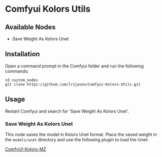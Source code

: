 # Comfyui Kolors Utils

## Available Nodes

- Save Weight As Kolors Unet

## Installation

Open a command prompt in the Comfyui folder and run the following commands:

```
cd custom_nodes
git clone https://github.com/lrzjason/Comfyui-Kolors-Utils.git
```

## Usage

Restart Comfyui and search for 'Save Weight As Kolors Unet'.

### Save Weight As Kolors Unet

This node saves the model in Kolors Unet format. Place the saved weight in the `models/unet` directory and use the following plugin to load the Unet:

[ComfyUI-Kolors-MZ](https://github.com/MinusZoneAI/ComfyUI-Kolors-MZ)

